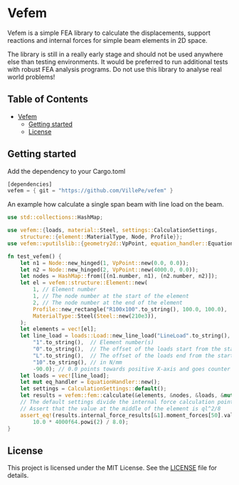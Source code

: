 # Vefem

Vefem is a simple FEA library to calculate the displacements, support reactions and internal forces
for simple beam elements in 2D space.

The library is still in a really early stage and should not be used anywhere else than testing environments.
It would be preferred to run additional tests with robust FEA analysis programs. Do not use this library
to analyse real world problems!

## Table of Contents

- [Vefem](#vefem)
  - [Getting started](#getting-started)
  - [License](#license)

## Getting started

Add the dependency to your Cargo.toml
```rust
[dependencies]
vefem = { git = "https://github.com/VillePe/vefem" }
```

An example how calculate a single span beam with line load on the beam.
```rust
use std::collections::HashMap;

use vefem::{loads, material::Steel, settings::CalculationSettings, 
    structure::{element::MaterialType, Node, Profile}};
use vefem::vputilslib::{geometry2d::VpPoint, equation_handler::EquationHandler};

fn test_vefem() {
    let n1 = Node::new_hinged(1, VpPoint::new(0.0, 0.0));
    let n2 = Node::new_hinged(2, VpPoint::new(4000.0, 0.0));
    let nodes = HashMap::from([(n1.number, n1), (n2.number, n2)]);
    let el = vefem::structure::Element::new(
        1, // Element number
        1, // The node number at the start of the element
        2, // The node number at the end of the element
        Profile::new_rectangle("R100x100".to_string(), 100.0, 100.0),
        MaterialType::Steel(Steel::new(210e3)),
    );
    let elements = vec![el];
    let line_load = loads::Load::new_line_load("LineLoad".to_string(), 
        "1".to_string(),  // Element number(s)
        "0".to_string(),  // The offset of the loads start from the start of the element
        "L".to_string(),  // The offset of the loads end from the start of the element
        "10".to_string(), // in N/mm 
        -90.0); // 0.0 points towards positive X-axis and goes counter clockwise
    let loads = vec![line_load];
    let mut eq_handler = EquationHandler::new();
    let settings = CalculationSettings::default();
    let results = vefem::fem::calculate(&elements, &nodes, &loads, &mut eq_handler, &settings);
    // The default settings divide the internal force calculation points into 100 intervals.
    // Assert that the value at the middle of the element is ql^2/8
    assert_eq!(results.internal_force_results[&1].moment_forces[50].value_y, 
        10.0 * 4000f64.powi(2) / 8.0);
}
```

## License

This project is licensed under the MIT License. See the [LICENSE](LICENSE) file for details.

